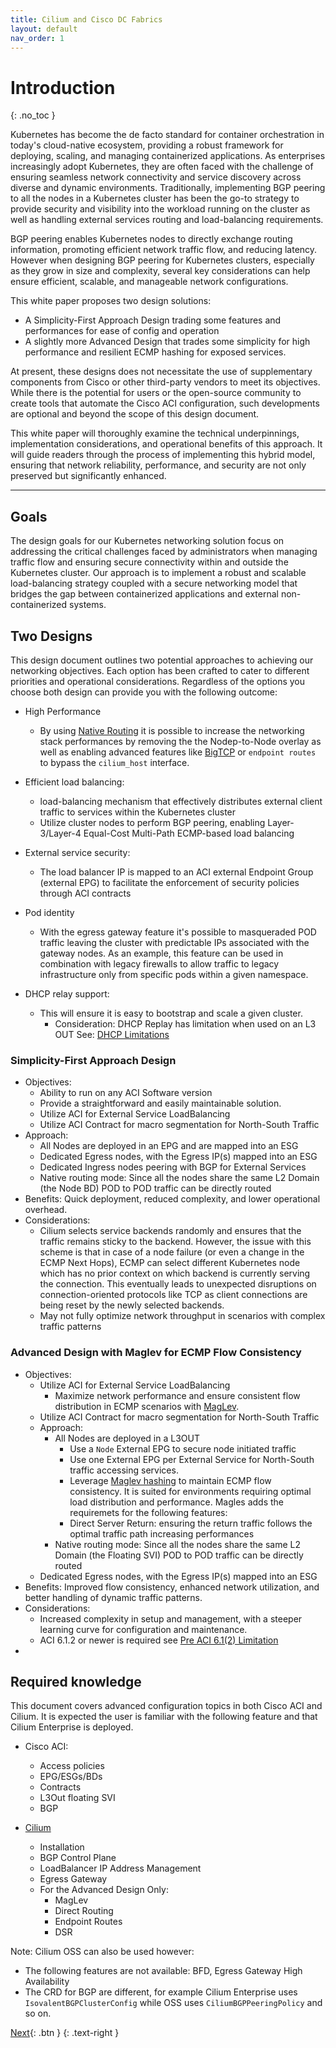 ```yaml
---
title: Cilium and Cisco DC Fabrics
layout: default
nav_order: 1
---
```

# Introduction
{: .no_toc }


Kubernetes has become the de facto standard for container orchestration in today's cloud-native ecosystem, providing a robust framework for deploying, scaling, and managing containerized applications. As enterprises increasingly adopt Kubernetes, they are often faced with the challenge of ensuring seamless network connectivity and service discovery across diverse and dynamic environments.
Traditionally, implementing BGP peering to all the nodes in a Kubernetes cluster has been the go-to strategy to provide security and visibility into the workload running on the cluster as well as handling external services routing and load-balancing requirements.

BGP peering enables Kubernetes nodes to directly exchange routing information, promoting efficient network traffic flow, and reducing latency.
However when designing BGP peering for Kubernetes clusters, especially as they grow in size and complexity, several key considerations can help ensure efficient, scalable, and manageable network configurations. 

This white paper proposes two design solutions:

- A Simplicity-First Approach Design trading some features and performances for ease of config and operation
- A slightly more Advanced Design that trades some simplicity for high performance and resilient ECMP hashing for exposed services.

At present, these designs does not necessitate the use of supplementary components from Cisco or other third-party vendors to meet its objectives. While there is the potential for users or the open-source community to create tools that automate the Cisco ACI configuration, such developments are optional and beyond the scope of this design document.

This white paper will thoroughly examine the technical underpinnings, implementation considerations, and operational benefits of this approach. It will guide readers through the process of implementing this hybrid model, ensuring that network reliability, performance, and security are not only preserved but significantly enhanced.

---


## Goals

The design goals for our Kubernetes networking solution focus on addressing the critical challenges faced by administrators when managing traffic flow and ensuring secure connectivity within and outside the Kubernetes cluster. Our approach is to implement a robust and scalable load-balancing strategy coupled with a secure networking model that bridges the gap between containerized applications and external non-containerized systems.

## Two Designs
This design document outlines two potential approaches to achieving our networking objectives. Each option has been crafted to cater to different priorities and operational considerations. Regardless of the options you choose both design can provide you with the following outcome:

* High Performance
  * By using [Native Routing](https://docs.cilium.io/en/stable/network/concepts/routing/#native-routing) it is possible to increase the networking stack performances by removing the the Nodep-to-Node overlay as well as enabling advanced features like [BigTCP](https://docs.cilium.io/en/stable/operations/performance/tuning/#ipv4-big-tcp) or `endpoint routes` to bypass the `cilium_host` interface.

* Efficient load balancing:
  * load-balancing mechanism that effectively distributes external client traffic to services within the Kubernetes cluster
  * Utilize cluster nodes to perform BGP peering, enabling Layer-3/Layer-4 Equal-Cost Multi-Path ECMP-based load balancing

* External service security:
    * The load balancer IP is mapped to an ACI external Endpoint Group (external EPG) to facilitate the enforcement of security policies through ACI contracts

* Pod identity
  * With the egress gateway feature it's possible to masqueraded POD traffic leaving the cluster with predictable IPs associated with the gateway nodes. As an example, this feature can be used in combination with legacy firewalls to allow traffic to legacy infrastructure only from specific pods within a given namespace.

* DHCP relay support:
  * This will ensure it is easy to bootstrap and scale a given cluster.
    * Consideration: DHCP Replay has limitation when used on an L3 OUT See: [DHCP Limitations](https://www.cisco.com/c/en/us/td/docs/dcn/aci/apic/6x/basic-configuration/cisco-apic-basic-configuration-guide-61x/provisioning-core-aci-fabric-services-61x.html#guidelines-and-limitations-for-a-dhcp-relay-policy)

### Simplicity-First Approach Design
* Objectives: 
  * Ability to run on any ACI Software version
  * Provide a straightforward and easily maintainable solution.
  * Utilize ACI for External Service LoadBalancing
  * Utilize ACI Contract for macro segmentation for North-South Traffic
* Approach: 
  * All Nodes are deployed in an EPG and are mapped into an ESG
  * Dedicated Egress nodes, with the Egress IP(s) mapped into an ESG
  * Dedicated Ingress nodes peering with BGP for External Services
  * Native routing mode: Since all the nodes share the same L2 Domain (the Node BD) POD to POD traffic can be directly routed
* Benefits: Quick deployment, reduced complexity, and lower operational overhead.
* Considerations: 
  * Cilium selects service backends randomly and ensures that the traffic remains sticky to the backend. However, the issue with this scheme is that in case of a node failure (or even a change in the ECMP Next Hops), ECMP can select different Kubernetes node which has no prior context on which backend is currently serving the connection. This eventually leads to unexpected disruptions on connection-oriented protocols like TCP as client connections are being reset by the newly selected backends.
  * May not fully optimize network throughput in scenarios with complex traffic patterns
  
### Advanced Design with Maglev for ECMP Flow Consistency
* Objectives: 
  * Utilize ACI for External Service LoadBalancing
    * Maximize network performance and ensure consistent flow distribution in ECMP scenarios with [MagLev](#maglev).
  * Utilize ACI Contract for macro segmentation for North-South Traffic
  * Approach: 
    * All Nodes are deployed in a L3OUT
      * Use a `Node` External EPG to secure node initiated traffic
      * Use one External EPG per External Service for North-South traffic accessing services.
      * Leverage [Maglev hashing](#maglev) to maintain ECMP flow consistency. It is suited for environments requiring optimal load distribution and performance. Magles adds the requiremets for the following features:
      * Direct Server Return: ensuring the return traffic follows the optimal traffic path increasing performances
    * Native routing mode: Since all the nodes share the same L2 Domain (the Floating SVI) POD to POD traffic can be directly routed
  * Dedicated Egress nodes, with the Egress IP(s) mapped into an ESG
* Benefits: Improved flow consistency, enhanced network utilization, and better handling of dynamic traffic patterns.
* Considerations:
  * Increased complexity in setup and management, with a steeper learning curve for configuration and maintenance.
  * ACI 6.1.2 or newer is required see [Pre ACI 6.1(2) Limitation](#pre-aci-612-limitation)
* 
## Required knowledge

This document covers advanced configuration topics in both Cisco ACI and Cilium. It is expected the user is familiar with the following feature and that Cilium Enterprise is deployed. 

* Cisco ACI:
  * Access policies
  * EPG/ESGs/BDs
  * Contracts
  * L3Out floating SVI
  * BGP

* [Cilium](https://docs.cilium.io/)
  * Installation
  * BGP Control Plane
  * LoadBalancer IP Address Management
  * Egress Gateway
  * For the Advanced Design Only:
    * MagLev
    * Direct Routing
    * Endpoint Routes
    * DSR

Note: Cilium OSS can also be used however:
* The following features are not available: BFD, Egress Gateway High Availability
* The CRD for BGP are different, for example Cilium Enterprise  uses `IsovalentBGPClusterConfig` while OSS uses `CiliumBGPPeeringPolicy` and so on.

[Next](/docs/cilium/){: .btn }
{: .text-right }
